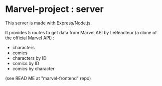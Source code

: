 # Marvel-project : server 

This server is made with Express/Node.js. 

It provides 5 routes to get data from Marvel API by LeReacteur (a clone of the official Marvel API) : 

- characters
- comics
- characters by ID
- comics by ID
- comics by character

(see READ ME at "marvel-frontend" repo)

